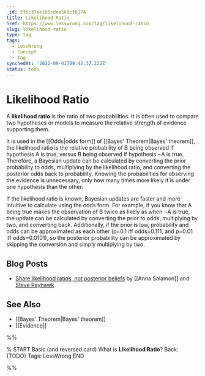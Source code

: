 ```yaml
---
_id: 5f5c37ee1b5cdee568cfb174
title: Likelihood Ratio
href: https://www.lesswrong.com/tag/likelihood-ratio
slug: likelihood-ratio
type: tag
tags:
  - LessWrong
  - Concept
  - Tag
synchedAt: '2022-09-01T09:42:37.222Z'
status: todo
---
```


# Likelihood Ratio

A **likelihood ratio** is the ratio of two probabilities. It is often used to compare two hypotheses or models to measure the relative strength of evidence supporting them.

It is used in the [[Odds|odds form]] of [[Bayes' Theorem|Bayes' theorem]], the likelihood ratio is the relative probability of B being observed if hypothesis A is true, versus B being observed if hypothesis ¬A is true. Therefore, a Bayesian update can be calculated by converting the prior probability to odds, multiplying by the likelihood ratio, and converting the posterior odds back to probability. Knowing the probabilities for observing the evidence is unnecessary, only how many times more likely it is under one hypothesis than the other.

If the likelihood ratio is known, Bayesian updates are faster and more intuitive to calculate using the odds form. For example, if you know that A being true makes the observation of B twice as likely as when ¬A is true, the update can be calculated by converting the prior to odds, multiplying by two, and converting back. Additionally, if the prior is low, probability and odds can be approximated as each other (p=0.1 iff odds=0.111, and p=0.01 iff odds=0.0101), so the posterior probability can be approximated by skipping the conversion and simply multiplying by two.

## Blog Posts

- [Share likelihood ratios, not posterior beliefs](http://www.overcomingbias.com/2009/02/share-likelihood-ratios-not-posterior-beliefs.html) by [[Anna Salamon]] and [Steve Rayhawk](https://wiki.lesswrong.com/wiki/Steve_Rayhawk)

## See Also

- [[Bayes' Theorem|Bayes' theorem]]
- [[Evidence]]


%%

% START
Basic (and reversed card)
What is **Likelihood Ratio**?
Back: {TODO}
Tags: LessWrong
END

%%
	
